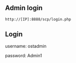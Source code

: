 ## Admin login
```
http://[IP]:8888/scp/login.php
```

## Login

username: ostadmin

password: Admin1

